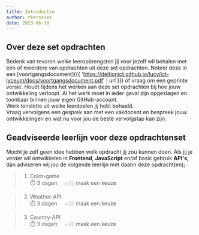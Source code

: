 ```yaml
---
title: Introductie
author: rkerssies
date: 2023-06-30
---
```

## Over deze set opdrachten
Bedenk van tevoren welke leeropbrengsten jij voor jezelf wil behalen met één of meerdere van opdrachten
uit deze set opdrachten. Noteer deze in een [voortgangsdocument]({{ 'https://deltionict.github.io/lucy/ict-lyceum/docs/voortgangsdocument.pdf' | url }})
of vraag om een geprinte versie. Houdt tijdens het werken aan deze set opdrachten bij hoe jouw ontwikkeling verloopt.
Al het werk moet in ieder geval zijn opgeslagen en toonbaar binnen jouw eigen GitHub-account.   
Werk tenslotte uit welke leerdoelen jij hebt behaald. <br>
Vraag vervolgens een gesprek aan met een vakdocent en bespreek jouw ontwikkelingen en wat nu voor jou de beste vervolgstap kan zijn.


## Geadviseerde leerlijn voor deze opdrachtenset
Mocht je zelf geen idee hebben welk opdracht jij zou kunnen doen.
Als jij je *verder* wil ontwikkelen in **Frontend**, **JavaScript** en/of basic gebruik **API's**, 
dan adviseren wij jou de volgende leerlijn met daarin deze opdracht(en);
> 1.  Color-game<br>
> ⏱️ 3 dagen &emsp; 👉🏼 maak een keuze

> 2. Weather-API<br>
> ⏱️ 3 dagen &emsp; 👉🏼 maak een keuze

> 3. Country-API<br>
> ⏱️ 3 dagen &emsp; 👉🏼 maak een keuze
